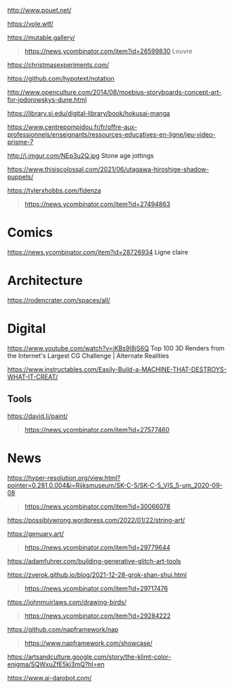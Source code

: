 http://www.pouet.net/

https://vole.wtf/

https://mutable.gallery/

> https://news.ycombinator.com/item?id=26599830 Louvre

https://christmasexperiments.com/

https://github.com/hypotext/notation

http://www.openculture.com/2014/08/moebius-storyboards-concept-art-for-jodorowskys-dune.html

https://library.si.edu/digital-library/book/hokusai-manga

https://www.centrepompidou.fr/fr/offre-aux-professionnels/enseignants/ressources-educatives-en-ligne/jeu-video-prisme-7

http://i.imgur.com/NEp3u2Q.jpg Stone age jottings

https://www.thisiscolossal.com/2021/06/utagawa-hiroshige-shadow-puppets/

https://tylerxhobbs.com/fidenza
> https://news.ycombinator.com/item?id=27494863

# Comics
https://news.ycombinator.com/item?id=28726934 Ligne claire

# Architecture
https://rodencrater.com/spaces/all/

# Digital
https://www.youtube.com/watch?v=iKBs9l8jS6Q Top 100 3D Renders from the Internet's Largest CG Challenge | Alternate Realities

https://www.instructables.com/Easily-Build-a-MACHINE-THAT-DESTROYS-WHAT-IT-CREAT/

## Tools
https://david.li/paint/
> https://news.ycombinator.com/item?id=27577460

# News
https://hyper-resolution.org/view.html?pointer=0.281,0.004&i=Rijksmuseum/SK-C-5/SK-C-5_VIS_5-um_2020-09-08
> https://news.ycombinator.com/item?id=30066078

https://possiblywrong.wordpress.com/2022/01/22/string-art/

https://genuary.art/
> https://news.ycombinator.com/item?id=29779644

https://adamfuhrer.com/building-generative-glitch-art-tools

https://zverok.github.io/blog/2021-12-28-grok-shan-shui.html
> https://news.ycombinator.com/item?id=29717476

https://johnmuirlaws.com/drawing-birds/
> https://news.ycombinator.com/item?id=29284222

https://github.com/napframework/nap
> https://www.napframework.com/showcase/

https://artsandculture.google.com/story/the-klimt-color-enigma/SQWxuZfE5ki3mQ?hl=en

https://www.ai-darobot.com/

